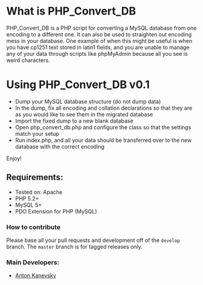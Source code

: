 # What is PHP_Convert_DB

PHP_Convert_DB is a PHP script for converting a MySQL database from one encoding to a different one. It can also be used to straighten out encoding mess in your database. One example of when this might be useful is when you have cp1251 text stored in latin1 fields, and you are unable to manage any of your data through scripts like phpMyAdmin because all you see is weird characters.

# Using PHP_Convert_DB v0.1

- Dump your MySQL database structure (do not dump data)
- In the dump, fix all encoding and collation declarations so that they are as you would like to see them in the migrated database
- Import the fixed dump to a new blank database
- Open php_convert_db.php and configure the class so that the settings match your setup
- Run index.php, and all your data should be transferred over to the new database with the correct encoding

Enjoy!

## Requirements:

- Tested on: Apache
- PHP 5.2+
- MySQL 5+
- PDO Extension for PHP (MySQL)

### How to contribute

Please base all your pull requests and development off of the `develop` branch.
The `master` branch is for tagged releases only.

### Main Developers:

- [Anton Kanevsky](http://about.me/akanevsky)
